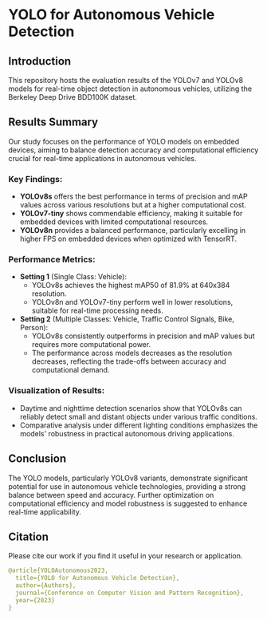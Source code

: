 # YOLO for Autonomous Vehicle Detection

## Introduction
This repository hosts the evaluation results of the YOLOv7 and YOLOv8 models for real-time object detection in autonomous vehicles, utilizing the Berkeley Deep Drive BDD100K dataset.

## Results Summary
Our study focuses on the performance of YOLO models on embedded devices, aiming to balance detection accuracy and computational efficiency crucial for real-time applications in autonomous vehicles.

### Key Findings:
- **YOLOv8s** offers the best performance in terms of precision and mAP values across various resolutions but at a higher computational cost.
- **YOLOv7-tiny** shows commendable efficiency, making it suitable for embedded devices with limited computational resources.
- **YOLOv8n** provides a balanced performance, particularly excelling in higher FPS on embedded devices when optimized with TensorRT.

### Performance Metrics:
- **Setting 1** (Single Class: Vehicle):
  - YOLOv8s achieves the highest mAP50 of 81.9% at 640x384 resolution.
  - YOLOv8n and YOLOv7-tiny perform well in lower resolutions, suitable for real-time processing needs.
- **Setting 2** (Multiple Classes: Vehicle, Traffic Control Signals, Bike, Person):
  - YOLOv8s consistently outperforms in precision and mAP values but requires more computational power.
  - The performance across models decreases as the resolution decreases, reflecting the trade-offs between accuracy and computational demand.

### Visualization of Results:
- Daytime and nighttime detection scenarios show that YOLOv8s can reliably detect small and distant objects under various traffic conditions.
- Comparative analysis under different lighting conditions emphasizes the models' robustness in practical autonomous driving applications.

## Conclusion
The YOLO models, particularly YOLOv8 variants, demonstrate significant potential for use in autonomous vehicle technologies, providing a strong balance between speed and accuracy. Further optimization on computational efficiency and model robustness is suggested to enhance real-time applicability.

## Citation
Please cite our work if you find it useful in your research or application.

```yaml
@article{YOLOAutonomous2023,
  title={YOLO for Autonomous Vehicle Detection},
  author={Authors},
  journal={Conference on Computer Vision and Pattern Recognition},
  year={2023}
}
